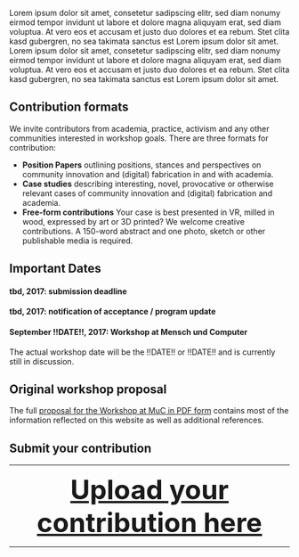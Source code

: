 Lorem ipsum dolor sit amet, consetetur sadipscing elitr, sed diam nonumy eirmod tempor invidunt ut labore et dolore magna aliquyam erat, sed diam voluptua. At vero eos et accusam et justo duo dolores et ea rebum. Stet clita kasd gubergren, no sea takimata sanctus est Lorem ipsum dolor sit amet. Lorem ipsum dolor sit amet, consetetur sadipscing elitr, sed diam nonumy eirmod tempor invidunt ut labore et dolore magna aliquyam erat, sed diam voluptua. At vero eos et accusam et justo duo dolores et ea rebum. Stet clita kasd gubergren, no sea takimata sanctus est Lorem ipsum dolor sit amet.

## Contribution formats

We invite contributors from academia, practice, activism and any other communities interested in workshop goals. There are three formats for contribution:

* **Position Papers** outlining positions, stances and perspectives on community innovation and (digital) fabrication in and with academia. 
* **Case studies** describing interesting, novel, provocative or otherwise relevant cases of community innovation and (digital) fabrication and academia. 
* **Free-form contributions** Your case is best presented in VR, milled in wood, expressed by art or 3D printed? We welcome creative contributions. A 150-word abstract and one photo, sketch or other publishable media is required. 



## Important Dates
#### tbd, 2017: submission deadline
#### tbd, 2017: notification of acceptance / program update
#### September !!DATE!!, 2017: Workshop at Mensch und Computer

The actual workshop date will be the !!DATE!! or !!DATE!! and is currently still in discussion.

## Original workshop proposal

The full [proposal for the Workshop at MuC in PDF form]() contains most of the information reflected on this website as well as additional references.

## Submit your contribution

----

__<a  href="" target="_blank" style=" display:block; width: 100%; text-align: center; font-size: 3rem;">Upload your contribution here</a>__

----
